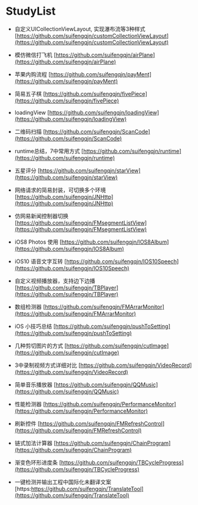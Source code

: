 # StudyList

- 自定义UICollectionViewLayout, 实现瀑布流等3种样式
  [https://github.com/suifengqjn/customCollectionViewLayout](https://github.com/suifengqjn/customCollectionViewLayout)
  
- 模仿微信打飞机
[https://github.com/suifengqjn/airPlane](https://github.com/suifengqjn/airPlane)

- 苹果内购流程
[https://github.com/suifengqjn/payMent](https://github.com/suifengqjn/payMent)

- 简易五子棋
[https://github.com/suifengqjn/fivePiece](https://github.com/suifengqjn/fivePiece)

- loadingView
[https://github.com/suifengqjn/loadingView](https://github.com/suifengqjn/loadingView)

- 二维码扫描
[https://github.com/suifengqjn/ScanCode](https://github.com/suifengqjn/ScanCode)

- runtime总结，7中常用方式
[https://github.com/suifengqjn/runtime](https://github.com/suifengqjn/runtime)

- 五星评分
[https://github.com/suifengqjn/starView](https://github.com/suifengqjn/starView)

- 网络请求的简易封装，可切换多个环境
[https://github.com/suifengqjn/JNHttp](https://github.com/suifengqjn/JNHttp)

- 仿网易新闻控制器切换
[https://github.com/suifengqjn/FMsegmentListView](https://github.com/suifengqjn/FMsegmentListView)

- iOS8 Photos 使用
[https://github.com/suifengqjn/IOS8Album](https://github.com/suifengqjn/IOS8Album)

- iOS10 语音文字互转
[https://github.com/suifengqjn/IOS10Speech](https://github.com/suifengqjn/IOS10Speech)

- 自定义视频播放器，支持边下边播
[https://github.com/suifengqjn/TBPlayer](https://github.com/suifengqjn/TBPlayer)

- 数组检测器
[https://github.com/suifengqjn/FMArrarMonitor](https://github.com/suifengqjn/FMArrarMonitor)

- iOS 小技巧总结
[https://github.com/suifengqjn/pushToSetting](https://github.com/suifengqjn/pushToSetting)

- 几种剪切图片的方式
[https://github.com/suifengqjn/cutImage](https://github.com/suifengqjn/cutImage)

- 3中录制视频方式详细对比
[https://github.com/suifengqjn/VideoRecord](https://github.com/suifengqjn/VideoRecord)

- 简单音乐播放器
[https://github.com/suifengqjn/QQMusic](https://github.com/suifengqjn/QQMusic)

- 性能检测器
[https://github.com/suifengqjn/PerformanceMonitor](https://github.com/suifengqjn/PerformanceMonitor)

- 刷新控件
[https://github.com/suifengqjn/FMRefreshControl](https://github.com/suifengqjn/FMRefreshControl)

- 链式加法计算器
[https://github.com/suifengqjn/ChainProgram](https://github.com/suifengqjn/ChainProgram)

- 渐变色环形进度条
[https://github.com/suifengqjn/TBCycleProgress](https://github.com/suifengqjn/TBCycleProgress)

- 一键检测并输出工程中国际化未翻译文案
[https:https://github.com/suifengqjn/TranslateTool](https://github.com/suifengqjn/TranslateTool)


